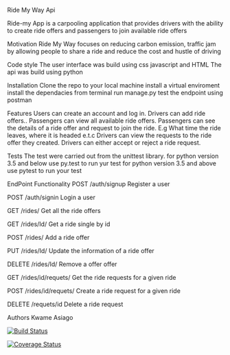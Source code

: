 Ride My Way Api

Ride-my App is a carpooling application that provides drivers with the ability to create ride offers 
and passengers to join available ride offers

Motivation
Ride My Way focuses on reducing carbon emission, traffic jam by allowing people to share a ride and reduce the cost and hustle of driving

Code style
The user interface was build using css javascript and HTML
The api was build using python

Installation
Clone the repo to your local machine
install a virtual enviroment
install the dependacies
from terminal run manage.py
test the endpoint using postman

Features
Users can create an account and log in. 
Drivers can add ride offers.. 
Passengers can view all available ride offers. 
Passengers can see the details of a ride offer and request to join the ride. E.g What time 
the ride leaves, where it is headed e.t.c 
Drivers can view the requests to the ride offer they created. 
Drivers can either accept or reject a ride request. 

Tests
The test were carried out from the unittest library.
for python version 3.5 and below use py.test to run yur test
for python version 3.5 and above use pytest to run your test

EndPoint	Functionality
POST /auth/signup	Register a user

POST /auth/signin	Login a user

GET /rides/	Get all the ride offers

GET /rides/Id/	Get a ride single by id

POST /rides/	Add a ride offer

PUT /rides/Id/	Update the information of a ride offer

DELETE /rides/Id/	Remove a offer offer

GET /rides/id/requets/	Get the ride requests for a given ride

POST /rides/id/requets/	Create a ride request for a given ride

DELETE /requets/id	Delete a ride request



Authors 
Kwame Asiago



[![Build Status](https://travis-ci.org/SelaDanti/rideMyWay-api.svg?branch=ch-api-implement-endpoint-158626942)](https://travis-ci.org/SelaDanti/rideMyWay-api)

[![Coverage Status](https://coveralls.io/repos/github/SelaDanti/rideMyWay-api/badge.svg?branch=ch-api-implement-endpoint-158626942)](https://coveralls.io/github/SelaDanti/rideMyWay-api?branch=ch-api-implement-endpoint-158626942)
